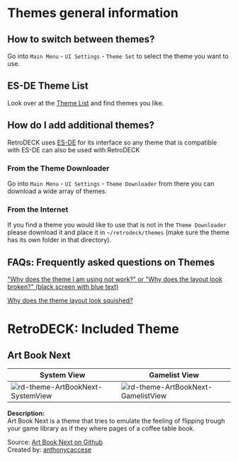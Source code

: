 # Themes general information

## How to switch between themes?
Go into `Main Menu` - `UI Settings` - `Theme Set` to select the theme you want to use.

## ES-DE Theme List
Look over at the [Theme List](https://gitlab.com/es-de/themes/themes-list) and find themes you like.

## How do I add additional themes?

RetroDECK uses [ES-DE](https://www.es-de.org) for its interface so any theme that is compatible with ES-DE can also be used with RetroDECK

### From the Theme Downloader

Go into `Main Menu` - `UI Settings` - `Theme Downloader` from there you can download a wide array of themes.

### From the Internet
If you find a theme you would like to use that is not in the `Theme Downloader` please download it and place it in `~/retrodeck/themes` (make sure the theme has its own folder in that directory).

## FAQs: Frequently asked questions on Themes

["Why does the theme I am using not work?" or "Why does the layout look broken?" (black screen with blue text)](https://github.com/XargonWan/RetroDECK/wiki/FAQs-Frequently-asked-questions#why-does-the-theme-i-am-using-not-work-or-why-does-the-layout-look-broken-black-screen-with-blue-text)

[Why does the theme layout look squished?](https://github.com/XargonWan/RetroDECK/wiki/FAQs-Frequently-asked-questions#why-does-the-theme-layout-look-squished)

# RetroDECK: Included Theme

## Art Book Next

| System View | Gamelist View |
|----|----|
| ![rd-theme-ArtBookNext-SystemView](https://user-images.githubusercontent.com/1454947/193457029-9a7a1207-fe05-4cd1-8b18-eb4112e903e9.jpeg)| ![rd-theme-ArtBookNext-GamelistView](https://user-images.githubusercontent.com/1454947/193457123-505ccd23-6477-43d8-baaa-1360ed3c250e.jpeg) |

**Description:** <br>
Art Book Next is a theme that tries to emulate the feeling of flipping trough your game library as if they where pages of a coffee table book.

Source: [Art Book Next on Github](https://github.com/anthonycaccese/art-book-next-retropie)<br>
Created by: [anthonycaccese](https://github.com/anthonycaccese)
